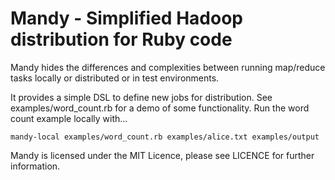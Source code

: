 Mandy - Simplified Hadoop distribution for Ruby code
====================================================

Mandy hides the differences and complexities between running map/reduce tasks locally or distributed or in test environments.

It provides a simple DSL to define new jobs for distribution. See examples/word_count.rb for a demo of some functionality.
Run the word count example locally with...

    mandy-local examples/word_count.rb examples/alice.txt examples/output

Mandy is licensed under the MIT Licence, please see LICENCE for further information.
